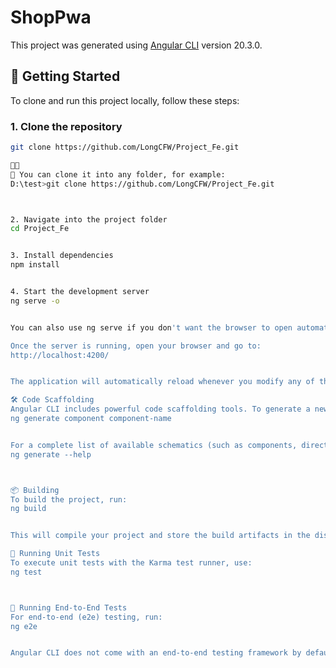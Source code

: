 
# ShopPwa

This project was generated using [Angular CLI](https://github.com/angular/angular-cli) version 20.3.0.

## 🚀 Getting Started

To clone and run this project locally, follow these steps:

### 1. Clone the repository

```bash
git clone https://github.com/LongCFW/Project_Fe.git


📁 You can clone it into any folder, for example:
D:\test>git clone https://github.com/LongCFW/Project_Fe.git



2. Navigate into the project folder
cd Project_Fe


3. Install dependencies
npm install


4. Start the development server
ng serve -o


You can also use ng serve if you don't want the browser to open automatically.

Once the server is running, open your browser and go to:
http://localhost:4200/


The application will automatically reload whenever you modify any of the source files.

🛠️ Code Scaffolding
Angular CLI includes powerful code scaffolding tools. To generate a new component, run:
ng generate component component-name


For a complete list of available schematics (such as components, directives, or pipes), run:
ng generate --help



📦 Building
To build the project, run:
ng build


This will compile your project and store the build artifacts in the dist/ directory. By default, the production build optimizes your application for performance and speed.

🧪 Running Unit Tests
To execute unit tests with the Karma test runner, use:
ng test



🧭 Running End-to-End Tests
For end-to-end (e2e) testing, run:
ng e2e


Angular CLI does not come with an end-to-end testing framework by default. You can choose one that suits your needs.
